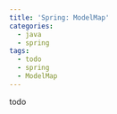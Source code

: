 ```yaml
---
title: 'Spring: ModelMap'
categories:
  - java
  - spring
tags:
  - todo
  - spring
  - ModelMap
---
```


todo
